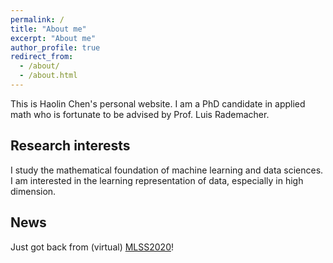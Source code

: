 ```yaml
---
permalink: /
title: "About me"
excerpt: "About me"
author_profile: true
redirect_from: 
  - /about/
  - /about.html
---
```


This is Haolin Chen's personal website. I am a PhD candidate in applied math who is fortunate to be advised by Prof. Luis Rademacher.

## Research interests
I study the mathematical foundation of machine learning and data sciences. I am interested in the learning representation of data, especially in high dimension.

## News
Just got back from (virtual) [MLSS2020](http://mlss.tuebingen.mpg.de/)!